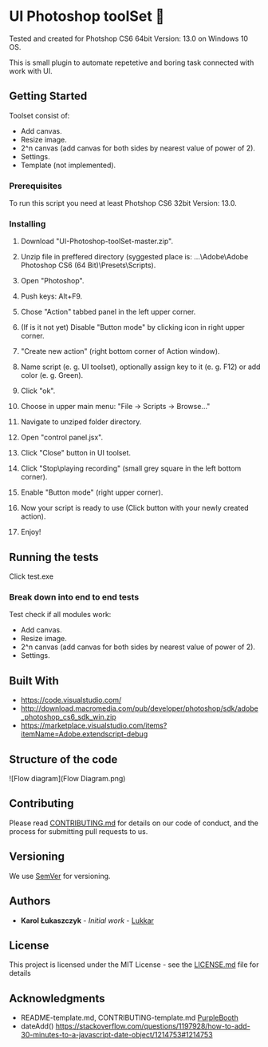 # UI Photoshop toolSet 🚀


Tested and created for Photshop CS6 64bit Version: 13.0 on Windows 10 OS.

This is small plugin to automate repetetive and boring task connected with work with UI.

## Getting Started

Toolset consist of:
- Add canvas.
- Resize image.
- 2^n canvas (add canvas for both sides by nearest value of power of 2).
- Settings.
- Template (not implemented).

### Prerequisites

To run this script you need at least Photshop CS6 32bit Version: 13.0.

### Installing

1. Download "UI-Photoshop-toolSet-master.zip".

2. Unzip file in preffered directory (syggested place is: ...\Adobe\Adobe Photoshop CS6 (64 Bit)\Presets\Scripts).

3. Open "Photoshop".

4. Push keys: Alt+F9.

5. Chose "Action" tabbed panel in the left upper corner.

6. (If is it not yet) Disable "Button mode" by clicking icon in right upper corner.

5. "Create new action" (right bottom corner of Action window).

6. Name script (e. g. UI toolset), optionally assign key to it (e. g. F12) or add color (e. g. Green).

7. Click "ok".

7. Choose in upper main menu: "File -> Scripts -> Browse..."

8. Navigate to unziped folder directory.

9. Open "control panel.jsx".

10. Click "Close" button in UI toolset.

11. Click "Stop\playing recording" (small grey square in the left bottom corner).

12. Enable "Button mode" (right upper corner).

13. Now your script is ready to use (Click button with your newly created action).

14. Enjoy!

## Running the tests

Click test.exe

### Break down into end to end tests

Test check if all modules work:
- Add canvas.
- Resize image.
- 2^n canvas (add canvas for both sides by nearest value of power of 2).
- Settings.

## Built With

* https://code.visualstudio.com/
* http://download.macromedia.com/pub/developer/photoshop/sdk/adobe_photoshop_cs6_sdk_win.zip
* https://marketplace.visualstudio.com/items?itemName=Adobe.extendscript-debug

## Structure of the code

![Flow diagram](Flow Diagram.png)

## Contributing

Please read [CONTRIBUTING.md](https://github.com/Lukkar90/UI-Photoshop-toolSet/tree/master) for details on our code of conduct, and the process for submitting pull requests to us.

## Versioning

We use [SemVer](http://semver.org/) for versioning.

## Authors

* **Karol Łukaszczyk** - *Initial work* - [Lukkar](https://github.com/Lukkar90)

## License

This project is licensed under the MIT License - see the [LICENSE.md](LICENSE.md) file for details

## Acknowledgments

* README-template.md, CONTRIBUTING-template.md [ PurpleBooth](https://gist.github.com/PurpleBooth)
* dateAdd() https://stackoverflow.com/questions/1197928/how-to-add-30-minutes-to-a-javascript-date-object/1214753#1214753

